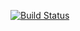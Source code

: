 [![Build Status](https://travis-ci.org/nodwengu/settings-bill-expressjs.svg?branch=master)](https://travis-ci.org/nodwengu/settings-bill-expressjs)